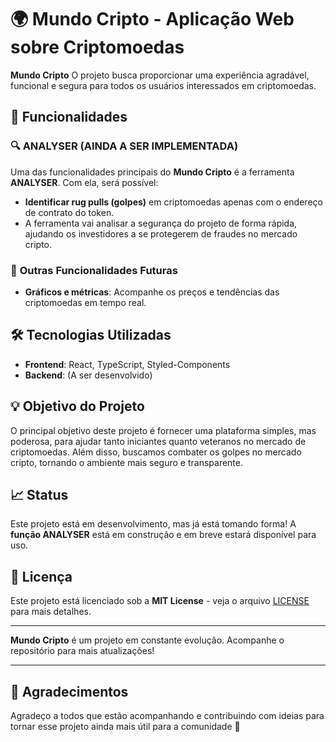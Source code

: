 # 🌍 **Mundo Cripto** - Aplicação Web sobre Criptomoedas

**Mundo Cripto** O projeto busca proporcionar uma experiência agradável, funcional e segura para todos os usuários interessados em criptomoedas.

## 🚀 Funcionalidades

### 🔍 **ANALYSER** (AINDA A SER IMPLEMENTADA)
Uma das funcionalidades principais do **Mundo Cripto** é a ferramenta **ANALYSER**. Com ela, será possível:
- **Identificar rug pulls (golpes)** em criptomoedas apenas com o endereço de contrato do token.
- A ferramenta vai analisar a segurança do projeto de forma rápida, ajudando os investidores a se protegerem de fraudes no mercado cripto.

### 🚀 **Outras Funcionalidades Futuras**
- **Gráficos e métricas**: Acompanhe os preços e tendências das criptomoedas em tempo real.

## 🛠️ Tecnologias Utilizadas

- **Frontend**: React, TypeScript, Styled-Components
- **Backend**: (A ser desenvolvido)

## 💡 Objetivo do Projeto
O principal objetivo deste projeto é fornecer uma plataforma simples, mas poderosa, para ajudar tanto iniciantes quanto veteranos no mercado de criptomoedas. Além disso, buscamos combater os golpes no mercado cripto, tornando o ambiente mais seguro e transparente.

## 📈 Status
Este projeto está em desenvolvimento, mas já está tomando forma! A **função ANALYSER** está em construção e em breve estará disponível para uso.

## 📄 Licença

Este projeto está licenciado sob a **MIT License** - veja o arquivo [LICENSE](LICENSE) para mais detalhes.

---

**Mundo Cripto** é um projeto em constante evolução. Acompanhe o repositório para mais atualizações!

---

## 🤝 Agradecimentos
Agradeço a todos que estão acompanhando e contribuindo com ideias para tornar esse projeto ainda mais útil para a comunidade 🙌


